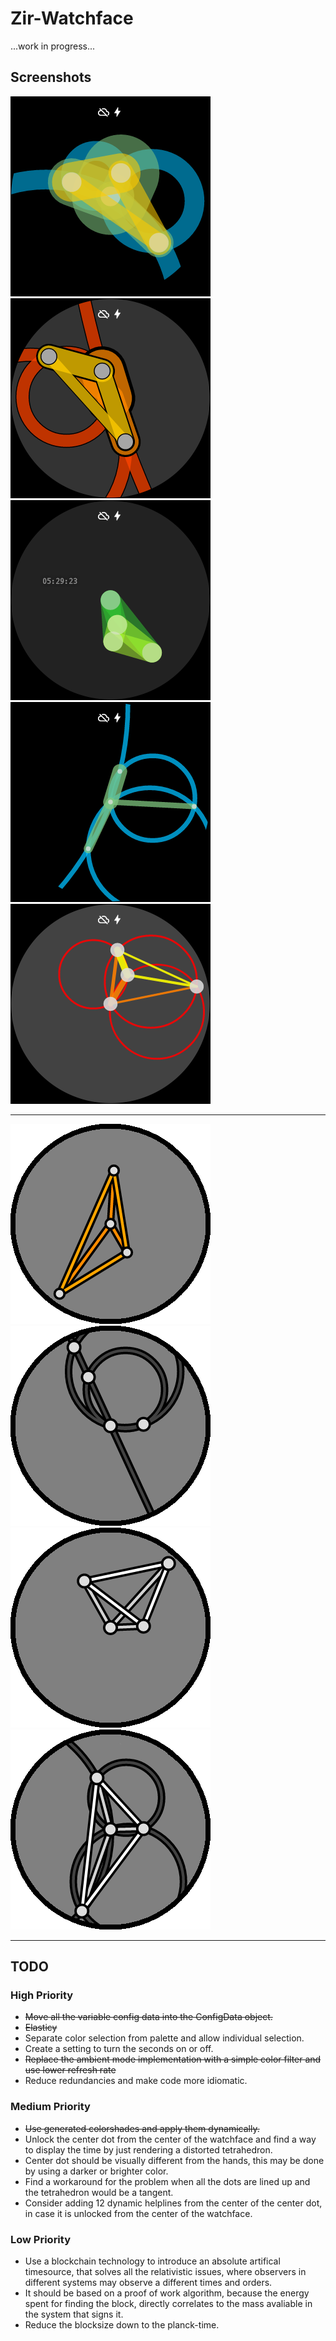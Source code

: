 # Zir-Watchface
...work in progress...

## Screenshots

![Elastic Geometry](https://raw.githubusercontent.com/Tok/Zir-Watchface/master/Screenshots/elastic_geometry.png "Elastic Geometry")
![Elastic Outline](https://raw.githubusercontent.com/Tok/Zir-Watchface/master/Screenshots/elastic_outline.png "Elastic Outline")
![Green Triangle](https://raw.githubusercontent.com/Tok/Zir-Watchface/master/Screenshots/green_triangle.png "Green Triangle")
![Hands and Circles](https://raw.githubusercontent.com/Tok/Zir-Watchface/master/Screenshots/hands_and_circles.png "Hands and Circles")
![Red Geometry](https://raw.githubusercontent.com/Tok/Zir-Watchface/master/Screenshots/red_geometry.png "Red Geometry")

---

![Preview](https://raw.githubusercontent.com/Tok/Zir-Watchface/master/Wearable/src/main/res/drawable-hdpi/preview_zir.png "Preview")
![Circles](https://raw.githubusercontent.com/Tok/Zir-Watchface/master/Wearable/src/main/res/drawable-hdpi/theme_circles.png "Circles")
![Fields](https://raw.githubusercontent.com/Tok/Zir-Watchface/master/Wearable/src/main/res/drawable-hdpi/theme_fields.png "Fields")
![Geometry](https://raw.githubusercontent.com/Tok/Zir-Watchface/master/Wearable/src/main/res/drawable-hdpi/theme_geometry.png "Geometry")

---

## TODO

### High Priority
* ~~Move all the variable config data into the ConfigData object.~~
* ~~Elasticy~~
* Separate color selection from palette and allow individual selection.
* Create a setting to turn the seconds on or off.
* ~~Replace the ambient mode implementation with a simple color filter and use lower refresh rate~~ 
* Reduce redundancies and make code more idiomatic.

### Medium Priority
* ~~Use generated colorshades and apply them dynamically.~~
* Unlock the center dot from the center of the watchface and find a way to display the time by just rendering a distorted tetrahedron.
* Center dot should be visually different from the hands, this may be done by using a darker or brighter color.
* Find a workaround for the problem when all the dots are lined up and the tetrahedron would be a tangent.
* Consider adding 12 dynamic helplines from the center of the center dot, in case it is unlocked from the center of the watchface.

### Low Priority
* Use a blockchain technology to introduce an absolute artifical timesource, that solves all the relativistic issues, where observers in different systems may observe a different times and orders.
* It should be based on a proof of work algorithm, because the energy spent for finding the block, directly correlates to the mass avaliable in the system that signs it.
* Reduce the blocksize down to the planck-time.
